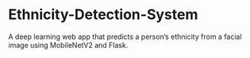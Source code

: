 # Ethnicity-Detection-System
A deep learning web app that predicts a person’s ethnicity from a facial image using MobileNetV2 and Flask.
